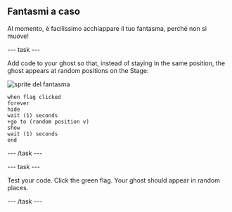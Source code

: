 ## Fantasmi a caso

Al momento, è facilissimo acchiappare il tuo fantasma, perché non si muove!

\--- task \---

Add code to your ghost so that, instead of staying in the same position, the ghost appears at random positions on the Stage:

![sprite del fantasma](images/ghost-sprite.png)

```blocks3
when flag clicked
forever
hide
wait (1) seconds
+go to (random position v)
show
wait (1) seconds
end
```

\--- /task \---

\--- task \---

Test your code. Click the green flag. Your ghost should appear in random places.

\--- /task \---